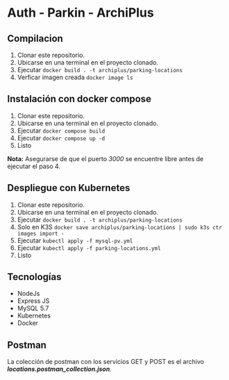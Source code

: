 
# Auth - Parkin - ArchiPlus

## Compilacion
1. Clonar este repositorio.
2. Ubicarse en una terminal en el proyecto clonado.
3. Ejecutar `docker build . -t archiplus/parking-locations`
4. Verficar imagen creada `docker image ls`


## Instalación con docker compose
1. Clonar este repositorio.
2. Ubicarse en una terminal en el proyecto clonado.
3. Ejecutar `docker compose build`
4. Ejecutar `docker compose up -d`
5. Listo

**Nota:** Asegurarse de que el puerto *3000* se encuentre libre antes de ejecutar el paso 4.

## Despliegue con Kubernetes
1. Clonar este repositorio.
2. Ubicarse en una terminal en el proyecto clonado.
3. Ejecutar `docker build . -t archiplus/parking-locations`
4. Solo en K3S `docker save archiplus/parking-locations | sudo k3s ctr images import -`
5. Ejecutar `kubectl apply -f mysql-pv.yml`
6. Ejecutar `kubectl apply -f parking-locations.yml`
7. Listo

## Tecnologías
- NodeJs
- Express JS
- MySQL 5.7
- Kubernetes
- Docker

## Postman
La colección de postman con los servicios GET y POST es el archivo ***locations.postman_collection.json***.
